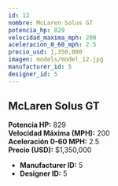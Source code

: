 ```yaml
---
id: 12
nombre: McLaren Solus GT
potencia_hp: 829
velocidad_maxima_mph: 200
aceleracion_0_60_mph: 2.5
precio_usd: 1,350,000
imagen: models/model_12.jpg
manufacturer_id: 5
designer_id: 5
---
```


## McLaren Solus GT

**Potencia HP:** 829  
**Velocidad Máxima (MPH):** 200  
**Aceleración 0-60 MPH:** 2.5  
**Precio (USD):** $1,350,000

* **Manufacturer ID:** 5
* **Designer ID:** 5
